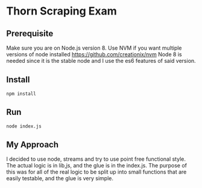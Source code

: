 # Thorn Scraping Exam

## Prerequisite
Make sure you are on Node.js version 8. Use NVM if you want multiple versions of node installed
https://github.com/creationix/nvm Node 8 is needed since it is the stable node and I use the es6 features of said version.

## Install
`npm install`

## Run
`node index.js`

## My Approach

I decided to use node, streams and try to use point free functional style.
The actual logic is in lib,js, and the glue is in the index.js.
The purpose of this was for all of the real logic to be split up into small functions that are easily testable, and the glue is very simple.
